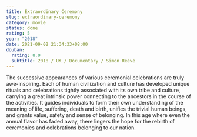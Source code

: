 ```yaml
---
title: Extraordinary Ceremony
slug: extraordinary-ceremony
category: movie
status: done
rating: 5
year: "2018"
date: 2021-09-02 21:34:33+08:00
douban:
  rating: 8.9
  subtitle: 2018 / UK / Documentary / Simon Reeve
---
```


The successive appearances of various ceremonial celebrations are truly awe-inspiring. Each of human civilization and culture has developed unique rituals and celebrations tightly associated with its own tribe and culture, carrying a great intrinsic power connecting to the ancestors in the course of the activities. It guides individuals to form their own understanding of the meaning of life, suffering, death and birth, unifies the trivial human beings, and grants value, safety and sense of belonging. In this age where even the annual flavor has faded away, there lingers the hope for the rebirth of ceremonies and celebrations belonging to our nation.
